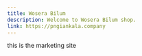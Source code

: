 ```yaml
---
title: Wosera Bilum
description: Welcome to Wosera Bilum shop.
link: https://pngiankala.company
---
```


this is the marketing site